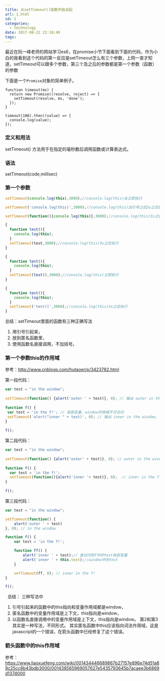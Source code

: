 ```yaml
---
title: 从setTimeout()函数开始谈起
url: 1.html
id: 1
categories:
  - technology
date: 2017-08-22 22:10:49
tags:
---
```


最近在阮一峰老师的网站学习es6，在promise小节下面看到下面的代码，作为小白的我看到这个代码的第一反应是setTimeout怎么有三个参数，上网一查才知道，setTimeout可以跟多个参数，第三个及之后的参数都是第一个参数（函数）的参数


下面是一个`Promise`对象的简单例子。

    function timeout(ms) {
      return new Promise((resolve, reject) => {
        setTimeout(resolve, ms, 'done');
      });
    }
    
    timeout(100).then((value) => {
      console.log(value);
    });

### 定义和用法


setTimeout() 方法用于在指定的毫秒数后调用函数或计算表达式。

### 语法

setTimeout(code,millisec)

### 第一个参数

```js
setTimeout(console.log(this),3000);//console.log(this)会立即执行

setTimeout('console.log(this)',3000);//console.log(this)加引号之后3s之后执行

setTimeout(function(){console.log(this)},3000);//console.log(this)3s之后执行
```
```js
{
  function test(){
    console.log(this);
  }
  setTimeout(test,3000);//console.log(this)3s之后执行
}
```
```js
{
  function test(){
    console.log(this);
  }
  setTimeout(test(),3000);//console.log(this)立即执行
}
```
```js
{
  function test(){
    console.log(this);
  }
  setTimeout('test()',3000);//console.log(this)3s之后执行
}
```

总结：setTimeout里面的函数有三种正确写法 
1. 用引号引起来，
2. 放到匿名函数里，
3. 使用函数名直接调用，不加括号。   

### 第一个参数this的作用域 
参考：http://www.cnblogs.com/hutaoer/p/3423782.html 

第一段代码：
```js
var test = "in the window";
 
setTimeout(function() {alert('outer ' + test)}, 0); // 输出 outer in the window ，默认在window的全局作用域下
 
function f() {
 var test = 'in the f!'; // 局部变量，window作用域不可访问
 setTimeout('alert("inner " + test)', 0); // 输出 inner in the window, 虽然在f方法的中调用，但执行代码(字符串形式的代码)默认在window全局作用域下，test也指向全局的test
}
 
f();
```
第二段代码：
```js
var test = "in the window";
 
setTimeout(function() {alert('outer' + test)}, 0); // outer in the window  ，没有问题，在全局下调用，访问全局中的test
 
function f() {
  var test = 'in the f!';
  setTimeout(function(){alert('inner '+ test)}, 0);  // inner in the f!  有问题，不是说好了执行函数中的this指向的是window吗？那test也应该对应window下的值才对，怎么test的值却是 f()中的值呢？？？？
}
 
f();
```
第三段代码：
```js
var test = "in the window";

setTimeout(function() {
    alert('outer ' + test)
}, 0); // in the window

function f() {
    var test = 'in the f!';

    function ff() {
        alert('inner ' + test);// 能访问到f中的test局部变量
        alert('inner ' + this.test);//window中的test
    } 

    setTimeout(ff, 0); // inner in the f!
}

f();
```
  总结： 
三种写法中
1. 引号引起来的函数中的this指向和变量作用域都是window， 
2. 匿名函数中的变量作用域是上下文，this指向是window， 
3. 以函数名直接调用中的变量作用域是上下文，this指向是window。 第2和第3其实是一种写法，不同形式。 其实匿名函数中this应该指向词法作用域，这是javascript的一个错误，在箭头函数中已经修复了这个错误。   

### 箭头函数中的this作用域 

参考：
https://www.liaoxuefeng.com/wiki/001434446689867b27157e896e74d51a89c25cc8b43bdb3000/001438565969057627e5435793645b7acaee3b6869d1374000